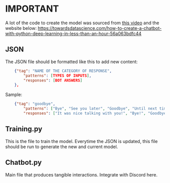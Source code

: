 # IMPORTANT
A lot of the code to create the model was sourced from [this video](https://www.youtube.com/watch?v=1lwddP0KUEg) and the website below:
https://towardsdatascience.com/how-to-create-a-chatbot-with-python-deep-learning-in-less-than-an-hour-56a063bdfc44 


## JSON
The JSON file should be formatted like this to add new content:
```json
    {"tag": "NAME OF THE CATEGORY OF RESPONSE",
        "patterns": [TYPES OF INPUTS],
        "responses": [BOT ANSWERS]
    },
```
Sample:
```json
    {"tag": "goodbye",
        "patterns": ["Bye", "See you later", "Goodbye", "Until next time"],
        "responses": ["It was nice talking with you!", "Bye!", "Goodbye!"]
```

## Training.py
This is the file to train the model. Everytime the JSON is updated, this file should be run to generate the new and current model.

## Chatbot.py
Main file that produces tangible interactions. Integrate with Discord here.
